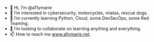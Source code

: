 - 👋 Hi, I’m @a11ymarie
- 👀 I’m interested in cybersecurity, motorcycles, miatas, rescue dogs.
- 🌱 I’m currently learning Python, Cloud, some DevSecOps, some Red Teaming.
- 💞️ I’m looking to collaborate on learning anything and everything. 
- 📫 How to reach me www.allymarie.net.  

<!---
a11ymarie/a11ymarie is a ✨ special ✨ repository because its `README.md` (this file) appears on your GitHub profile.
You can click the Preview link to take a look at your changes.
--->
